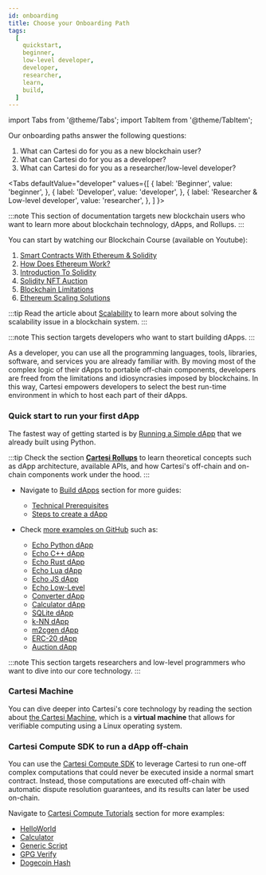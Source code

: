 ```yaml
---
id: onboarding
title: Choose your Onboarding Path
tags:
  [
    quickstart,
    beginner,
    low-level developer,
    developer,
    researcher,
    learn,
    build,
  ]
---
```


import Tabs from '@theme/Tabs';
import TabItem from '@theme/TabItem';

Our onboarding paths answer the following questions:

1. What can Cartesi do for you as a new blockchain user?
2. What can Cartesi do for you as a developer?
3. What can Cartesi do for you as a researcher/low-level developer?

<Tabs
defaultValue="developer"
values={[
{ label: 'Beginner', value: 'beginner', },
{ label: 'Developer', value: 'developer', },
{ label: 'Researcher & Low-level developer', value: 'researcher', },
]
}>
<TabItem value="beginner">

:::note
This section of documentation targets new blockchain users who want to learn more about blockchain technology, dApps, and Rollups.
:::

You can start by watching our Blockchain Course (available on Youtube):

1. [Smart Contracts With Ethereum & Solidity](https://www.youtube.com/watch?v=8kEBwJt2YLM)
2. [How Does Ethereum Work?](https://www.youtube.com/watch?v=EsjfV_9qY6g)
3. [Introduction To Solidity](https://www.youtube.com/watch?v=zwC2FQcSpK4)
4. [Solidity NFT Auction](https://www.youtube.com/watch?v=t_vTQEQVCkQ)
5. [Blockchain Limitations](https://www.youtube.com/watch?v=yZO5Mnr7hl8)
6. [Ethereum Scaling Solutions ](https://www.youtube.com/watch?v=REj6fj7AxbI)

:::tip
Read the article about [Scalability](../new-to-cartesi/scalability.md) to learn more about solving the scalability issue in a blockchain system.
:::

</TabItem>
<TabItem value="developer">

:::note
This section targets developers who want to start building dApps.
:::

As a developer, you can use all the programming languages, tools, libraries, software, and services you are already familiar with. By moving most of the complex logic of their dApps to portable off-chain components, developers are freed from the limitations and idiosyncrasies imposed by blockchains. In this way, Cartesi empowers developers to select the best run-time environment in which to host each part of their dApps.

<h3> Quick start to run your first dApp </h3>

The fastest way of getting started is by [Running a Simple dApp](/cartesi-rollups/build-dapps/run-dapp) that we already built using Python.

:::tip
Check the section [**Cartesi Rollups**](/cartesi-rollups/) to learn theoretical concepts such as dApp architecture, available APIs, and how Cartesi's off-chain and on-chain components work under the hood.
:::

- Navigate to [Build dApps](/cartesi-rollups/build-dapps/) section for more guides:

  - [Technical Prerequisites](/cartesi-rollups/build-dapps/requirements)
  - [Steps to create a dApp](/cartesi-rollups/build-dapps/create-dapp)

- Check [more examples on GitHub](https://github.com/cartesi/rollups-examples#examples) such as:
  - [Echo Python dApp](https://github.com/cartesi/rollups-examples/blob/main/echo-python)
  - [Echo C++ dApp](https://github.com/cartesi/rollups-examples/blob/main/echo-cpp)
  - [Echo Rust dApp](https://github.com/cartesi/rollups-examples/blob/main/echo-rust)
  - [Echo Lua dApp](https://github.com/cartesi/rollups-examples/blob/main/echo-lua)
  - [Echo JS dApp](https://github.com/cartesi/rollups-examples/blob/main/echo-js)
  - [Echo Low-Level](https://github.com/cartesi/rollups-examples/blob/main/echo-low-level)
  - [Converter dApp](https://github.com/cartesi/rollups-examples/blob/main/converter)
  - [Calculator dApp](https://github.com/cartesi/rollups-examples/blob/main/calculator)
  - [SQLite dApp](https://github.com/cartesi/rollups-examples/blob/main/sqlite)
  - [k-NN dApp](https://github.com/cartesi/rollups-examples/blob/main/knn)
  - [m2cgen dApp](https://github.com/cartesi/rollups-examples/blob/main/m2cgen)
  - [ERC-20 dApp](https://github.com/cartesi/rollups-examples/blob/main/erc20)
  - [Auction dApp](https://github.com/cartesi/rollups-examples/blob/main/auction)

</TabItem>
<TabItem value="researcher">

:::note
This section targets researchers and low-level programmers who want to dive into our core technology.
:::

<h3> Cartesi Machine </h3>

You can dive deeper into Cartesi's core technology by reading the section about [the Cartesi Machine](/machine/index.md), which is a **virtual machine** that allows for verifiable computing using a Linux operating system.

<h3> Cartesi Compute SDK to run a dApp off-chain </h3>

You can use the [Cartesi Compute SDK](/compute/overview) to leverage Cartesi to run one-off complex computations that could never be executed inside a normal smart contract. Instead, those computations are executed off-chain with automatic dispute resolution guarantees, and its results can later be used on-chain.

Navigate to [Cartesi Compute Tutorials](/compute/tutorials/) section for more examples:

- [HelloWorld](/compute/tutorials/helloworld)
- [Calculator](/compute/tutorials/calculator)
- [Generic Script](/compute/tutorials/generic-script)
- [GPG Verify](/compute/tutorials/gpg-verify)
- [Dogecoin Hash](/compute/tutorials/dogecoin-hash)

</TabItem>
</Tabs>
<br/>
